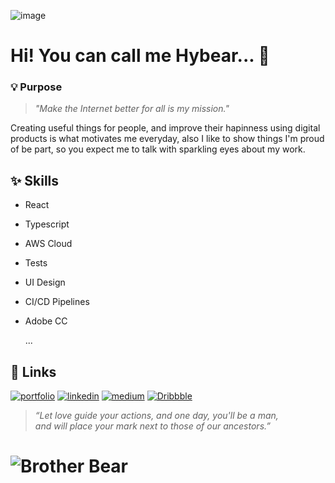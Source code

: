 ![image](https://github.com/hybear/hybear/assets/12417037/646baf31-32de-420d-b263-20e795a0382a)

# Hi! You can call me Hybear... 🍃
### 💡 Purpose
> *"Make the Internet better for all is my mission."*

Creating useful things for people, and improve their hapinness using digital products is what motivates me everyday, also I like to show things I'm proud of be part, so you expect me to talk with sparkling eyes about my work.

## ✨ Skills
- React
- Typescript
- AWS Cloud
- Tests
- UI Design
- CI/CD Pipelines
- Adobe CC
  
  ...

## 🔗 Links
[![portfolio](https://img.shields.io/badge/my_portfolio-000?style=for-the-badge&logo=ko-fi&logoColor=white)](http://www.hybear.com/)
[![linkedin](https://img.shields.io/badge/linkedin-0A66C2?style=for-the-badge&logo=linkedin&logoColor=white)](https://www.linkedin.com/in/hybear)
[![medium](https://img.shields.io/badge/Medium-12100E?style=for-the-badge&logo=medium&logoColor=white)](https://medium.com/@hybear)
[![Dribbble](https://img.shields.io/badge/Dribbble-EA4C89?style=for-the-badge&logo=dribbble&logoColor=white)](https://dribbble.com/Hybear)

> *“Let love guide your actions, and one day, you'll be a man,
>  <br> and will place your mark next to those of our ancestors.”*

# ![Brother Bear](https://media.giphy.com/media/ZaBHSbiLQTmFi/giphy.gif)
